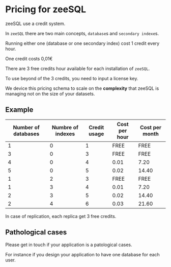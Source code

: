 # Pricing for zeeSQL

zeeSQL use a credit system.

In `zeeSQL` there are two main concepts, `database`s and `secondary indexe`s.

Running either one (database or one secondary index) cost 1 credit every hour.

One credit costs 0,01€

There are 3 free credits hour available for each installation of `zeeSQL`.

To use beyond of the 3 credits, you need to input a license key.

We device this pricing schema to scale on the **complexity** that zeeSQL is managing not on the size of your datasets.

## Example

| Number of databases | Numbre of indexes | Credit usage | Cost per hour | Cost per month |
|---------------------|-------------------|--------------|---------------|----------------|
| 1                   |                  0|        1     |       FREE    |      FREE      |
| 3                   |                  0|        3     |       FREE    |      FREE      |
| 4                   |                  0|        4     |       0.01    |       7.20     |
| 5                   |                  0|        5     |       0.02    |      14.40     |
| 1                   |                  2|        3     |       FREE    |      FREE      |
| 1                   |                  3|        4     |       0.01    |       7.20     |
| 2                   |                  3|        5     |       0.02    |      14.40     |
| 2                   |                  4|        6     |       0.03    |      21.60     |

In case of replication, each replica get 3 free credits.

## Pathological cases

Please get in touch if your application is a patological cases.

For instance if you design your application to have one database for each user.

